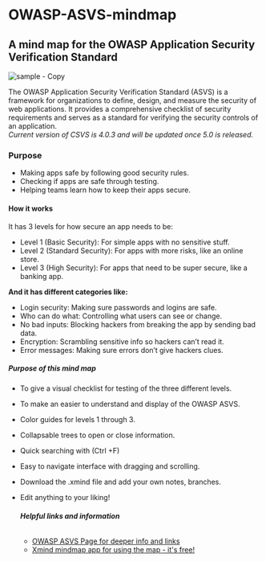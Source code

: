# OWASP-ASVS-mindmap
## A mind map for the OWASP Application Security Verification Standard

![sample - Copy](https://github.com/user-attachments/assets/78da367c-2fb9-489c-889d-0a6b97ac10a1)

The OWASP Application Security Verification Standard (ASVS) is a framework for organizations to define, design, and measure the security of web applications. It provides a comprehensive checklist of security requirements and serves as a standard for verifying the security controls of an application.  
*Current version of CSVS is 4.0.3 and will be updated once 5.0 is released.*

### **Purpose**
- Making apps safe by following good security rules.
- Checking if apps are safe through testing.
- Helping teams learn how to keep their apps secure.

#### **How it works**
It has 3 levels for how secure an app needs to be:
- Level 1 (Basic Security): For simple apps with no sensitive stuff.
- Level 2 (Standard Security): For apps with more risks, like an online store.
- Level 3 (High Security): For apps that need to be super secure, like a banking app.

**And it has different categories like:**
- Login security: Making sure passwords and logins are safe.
- Who can do what: Controlling what users can see or change.
- No bad inputs: Blocking hackers from breaking the app by sending bad data.
- Encryption: Scrambling sensitive info so hackers can’t read it.
- Error messages: Making sure errors don’t give hackers clues.

##### **Purpose of this mind map**
- To give a visual checklist for testing of the three different levels.
- To make an easier to understand and display of the OWASP ASVS.
- Color guides for levels 1 through 3.
- Collapsable trees to open or close information.
- Quick searching with (Ctrl +F)
- Easy to navigate interface with dragging and scrolling.
- Download the .xmind file and add your own notes, branches.
- Edit anything to your liking!

  ###### **Helpful links and information**
  - [OWASP ASVS Page for deeper info and links](https://owasp.org/www-project-developer-guide/draft/security_gap_analysis/guides/application_security_verification_standard/)
  - [Xmind mindmap app for using the map - it's free!](https://xmind.app/)
